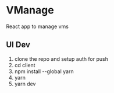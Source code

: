 # VManage
React app to manage vms

## UI Dev

1. clone the repo and setup auth for push
2. cd client
3. npm install --global yarn
4. yarn
5. yarn dev
